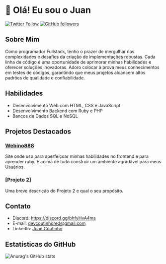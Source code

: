 # 👋 Olá! Eu sou o Juan

[![Twitter Follow](https://img.shields.io/twitter/follow/seu_twitter?style=social)](https://twitter.com/seu_twitter)
[![GitHub followers](https://img.shields.io/github/followers/seu_usuario?label=Follow&style=social)](https://github.com/seu_usuario)

## Sobre Mim

Como programador Fullstack, tenho o prazer de mergulhar nas complexidades e desafios da criação de implementações robustas. Cada linha de código é uma oportunidade de aprimorar minhas habilidades e oferecer soluções inovadoras. Adoro colocar à prova meus conhecimentos em testes de códigos, garantindo que meus projetos alcancem altos padrões de qualidade e confiabilidade.

## Habilidades

- Desenvolvimento Web com HTML, CSS e JavaScript
- Desenvolvimento Backend com Ruby e PHP
- Bancos de Dados SQL e NoSQL

## Projetos Destacados

### [Webino888](https://github.com/DevJuanzok4/Site-Projeto-Webino888.Bet)

Site onde uso para aperfeiçoar minhas habilidades no frontend e para aprender ruby.
E acima de tudo construir um ambiente agradável para meus Usuários.

### [Projeto 2]

Uma breve descrição do Projeto 2 e qual o seu propósito.


## Contato

- Discord: https://discord.gg/bhfyHvA4ms
- E-mail: devcoutinhored@gmail.com
- LinkedIn: [Juan Coutinho](https://www.linkedin.com/in/juancoutinho/)


## Estatísticas do GitHub

![Anurag's GitHub stats](https://github-readme-stats.vercel.app/api?username=DevJuanzok4&show_icons=true&theme=synthwave)
